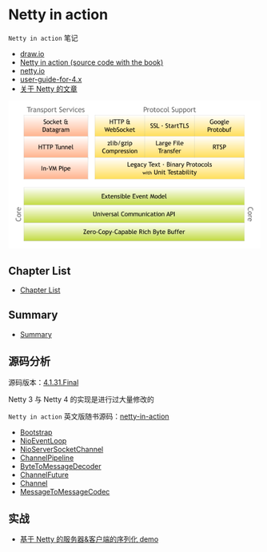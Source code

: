 # Netty in action

`Netty in action` 笔记

- [draw.io](draw.io/netty-in-action.xml)
- [Netty in action (source code with the book)](https://github.com/normanmaurer/netty-in-action)
- [netty.io](http://netty.io/)
- [user-guide-for-4.x](https://netty.io/wiki/user-guide-for-4.x.html)
- [关于 Netty 的文章](https://netty.io/wiki/related-articles.html)

![components](./images/components.png)

## Chapter List

- [Chapter List](netty-inaction.md)

## Summary

- [Summary](netty-in-action-summary.md)

## 源码分析

源码版本：[4.1.31.Final](https://github.com/netty/netty/releases/tag/netty-4.1.31.Final)

Netty 3 与 Netty 4 的实现是进行过大量修改的

`Netty in action` 英文版随书源码：[netty-in-action](https://github.com/normanmaurer/netty-in-action)

- [Bootstrap](source-code-bootstrap.md)
- [NioEventLoop](source-code-event-loop.md)
- [NioServerSocketChannel](source-code-channel.md)
- [ChannelPipeline](source-code-channel-pipeline.md)
- [ByteToMessageDecoder](source-code-byte-to-message-decoder.md)
- [ChannelFuture](source-code-channel-future.md)
- [Channel](source-code-channel.md)
- [MessageToMessageCodec](source-code-message-to-message-codec.md)

## 实战

- [基于 Netty 的服务器&客户端的序列化 demo](https://github.com/web1992/javas/tree/master/tools/src/main/java/cn/web1992/utils/demo/netty/serializable)
